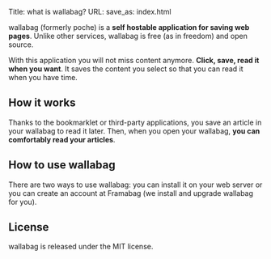 Title: what is wallabag? 
URL:
save_as: index.html

wallabag (formerly poche) is a **self hostable application for saving web pages**. Unlike other services, wallabag is free (as in freedom) and open source.

With this application you will not miss content anymore. **Click, save, read it when you want**. It saves the content you select so that you can read it when you have time.

## How it works

Thanks to the bookmarklet or third-party applications, you save an article in your wallabag to read it later. Then, when you open your wallabag, **you can comfortably read your articles**.

## How to use wallabag

There are two ways to use wallabag: you can install it on your web server or you can create an account at Framabag (we install and upgrade wallabag for you).

## License

wallabag is released under the MIT license.